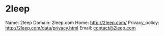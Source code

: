 
# 2leep

Name: 2leep
Domain: 2leep.com
Home: http://2leep.com/
Privacy_policy: http://2leep.com/data/privacy.html
Email: contact@2leep.com
